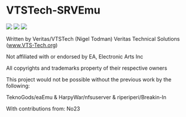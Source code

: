 # VTSTech-SRVEmu

<img src="https://i.gyazo.com/821d439552c7df6569b1ac3f4c6161ba.png">
<img src="https://i.gyazo.com/2e202390d0b73fa02dec0a17a19c1e5e.png">
<img src="https://i.gyazo.com/9940a7f8b5d02c492e61fbe149c605a7.png">

Written by Veritas/VTSTech (Nigel Todman)
Veritas Technical Solutions (www.VTS-Tech.org)

Not affiliated with or endorsed by EA, Electronic Arts Inc

All copyrights and trademarks property of their respective owners

This project would not be possible without the previous work by the following:

TeknoGods/eaEmu & HarpyWar/nfsuserver & riperiperi/Breakin-In

With contributions from: No23